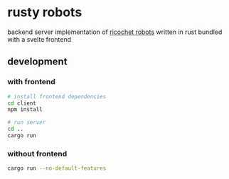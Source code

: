 # rusty robots

backend server implementation of [ricochet robots](https://en.wikipedia.org/wiki/Ricochet_Robots)
written in rust bundled with a svelte frontend

## development

### with frontend

```bash
# install frontend dependencies
cd client
npm install

# run server
cd ..
cargo run
```

### without frontend

```bash
cargo run --no-default-features
```
